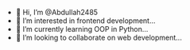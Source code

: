 - 👋 Hi, I’m @Abdullah2485
- 👀 I’m interested in frontend development...
- 🌱 I’m currently learning OOP in Python...
- 💞️ I’m looking to collaborate on web development...

<!---
Abdullah2485/Abdullah2485 is a ✨ special ✨ repository because its `README.md` (this file) appears on your GitHub profile.
You can click the Preview link to take a look at your changes.
--->
